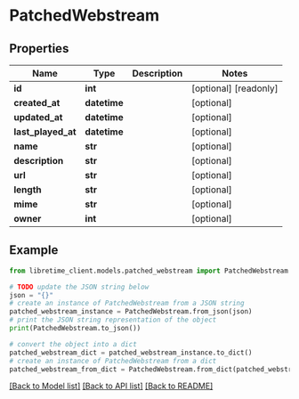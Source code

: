 # PatchedWebstream


## Properties

Name | Type | Description | Notes
------------ | ------------- | ------------- | -------------
**id** | **int** |  | [optional] [readonly] 
**created_at** | **datetime** |  | [optional] 
**updated_at** | **datetime** |  | [optional] 
**last_played_at** | **datetime** |  | [optional] 
**name** | **str** |  | [optional] 
**description** | **str** |  | [optional] 
**url** | **str** |  | [optional] 
**length** | **str** |  | [optional] 
**mime** | **str** |  | [optional] 
**owner** | **int** |  | [optional] 

## Example

```python
from libretime_client.models.patched_webstream import PatchedWebstream

# TODO update the JSON string below
json = "{}"
# create an instance of PatchedWebstream from a JSON string
patched_webstream_instance = PatchedWebstream.from_json(json)
# print the JSON string representation of the object
print(PatchedWebstream.to_json())

# convert the object into a dict
patched_webstream_dict = patched_webstream_instance.to_dict()
# create an instance of PatchedWebstream from a dict
patched_webstream_from_dict = PatchedWebstream.from_dict(patched_webstream_dict)
```
[[Back to Model list]](../README.md#documentation-for-models) [[Back to API list]](../README.md#documentation-for-api-endpoints) [[Back to README]](../README.md)


